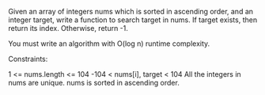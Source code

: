 Given an array of integers nums which is sorted in ascending order, and an integer target, write a function to search target in nums. If target exists, then return its index. Otherwise, return -1.

You must write an algorithm with O(log n) runtime complexity.

Constraints:

1 <= nums.length <= 104
-104 < nums[i], target < 104
All the integers in nums are unique.
nums is sorted in ascending order.